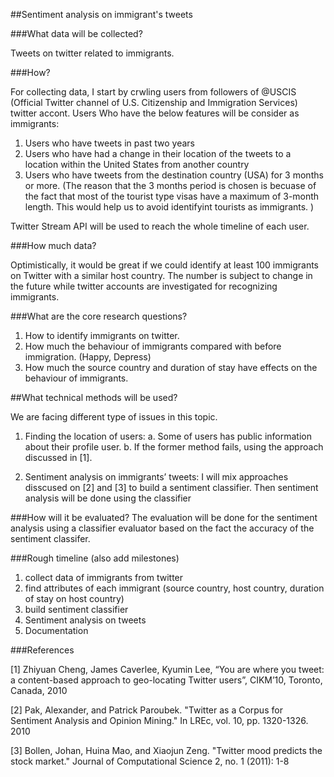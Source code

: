 ##Sentiment analysis on immigrant's tweets

###What data will be collected? 

Tweets on twitter related to immigrants.

###How?

For collecting data, I start by crwling users from followers of @USCIS (Official Twitter channel of U.S. Citizenship and Immigration Services) twitter accont.
Users Who have the below features will be consider as immigrants:

1. Users who have tweets in past two years
2. Users who have had a change in their location of the tweets to a location within the United States from another country
3. Users who have tweets from the destination country (USA) for 3 months or more. (The reason that the 3 months period is chosen is becuase of the fact that most of the tourist type visas have a maximum of 3-month length. This would help us to avoid identifyint tourists as immigrants. )

Twitter Stream API will be used to reach the whole timeline of each user.

###How much data?

Optimistically, it would be great if we could identify at least 100 immigrants on Twitter with a similar host country. The number is subject to change in the future while twitter accounts are investigated for recognizing immigrants.

###What are the core research questions?

1. How to identify immigrants on twitter.
2. How much the behaviour of immigrants compared with before immigration. (Happy, Depress)
3. How much the source country and duration of stay have effects on the behaviour of immigrants. 

##What technical methods will be used?

We are facing different type of issues in this topic. 

1. Finding the location of users:
	a. Some of users has public information about their profile user.
	b. If the former method fails, using  the approach discussed in [1].

2. Sentiment analysis on immigrants’ tweets:
	I will mix approaches disscused on [2] and [3] to build a sentiment classifier. Then sentiment analysis will be done using the classifier


###How will it be evaluated?
The evaluation will be done for the sentiment analysis using a classifier evaluator based on the fact the accuracy of the sentiment classifer. 

###Rough timeline (also add milestones)

1. collect data of immigrants from twitter
2. find attributes of each immigrant (source country, host country, duration of stay on host country)
3. build sentiment classifier
4. Sentiment analysis on tweets 
5. Documentation

###References

[1] Zhiyuan Cheng, James Caverlee, Kyumin Lee, “You are where you tweet: a content-based approach to geo-locating Twitter users”, CIKM’10, Toronto, Canada, 2010

[2] Pak, Alexander, and Patrick Paroubek. "Twitter as a Corpus for Sentiment Analysis and Opinion Mining." In LREc, vol. 10, pp. 1320-1326. 2010

[3] Bollen, Johan, Huina Mao, and Xiaojun Zeng. "Twitter mood predicts the stock market." Journal of Computational Science 2, no. 1 (2011): 1-8
